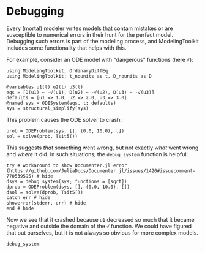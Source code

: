 # Debugging

Every (mortal) modeler writes models that contain mistakes or are susceptible to numerical errors in their hunt for the perfect model.
Debugging such errors is part of the modeling process, and ModelingToolkit includes some functionality that helps with this.

For example, consider an ODE model with "dangerous" functions (here `√`):

```@example debug
using ModelingToolkit, OrdinaryDiffEq
using ModelingToolkit: t_nounits as t, D_nounits as D

@variables u1(t) u2(t) u3(t)
eqs = [D(u1) ~ -√(u1), D(u2) ~ -√(u2), D(u3) ~ -√(u3)]
defaults = [u1 => 1.0, u2 => 2.0, u3 => 3.0]
@named sys = ODESystem(eqs, t; defaults)
sys = structural_simplify(sys)
```

This problem causes the ODE solver to crash:

```@example debug
prob = ODEProblem(sys, [], (0.0, 10.0), [])
sol = solve(prob, Tsit5())
```

This suggests *that* something went wrong, but not exactly *what* went wrong and *where* it did.
In such situations, the `debug_system` function is helpful:

```@example debug
try # workaround to show Documenter.jl error (https://github.com/JuliaDocs/Documenter.jl/issues/1420#issuecomment-770539595) # hide
dsys = debug_system(sys; functions = [sqrt])
dprob = ODEProblem(dsys, [], (0.0, 10.0), [])
dsol = solve(dprob, Tsit5())
catch err # hide
showerror(stderr, err) # hide
end # hide
```

Now we see that it crashed because `u1` decreased so much that it became negative and outside the domain of the `√` function.
We could have figured that out ourselves, but it is not always so obvious for more complex models.

```@docs
debug_system
```
